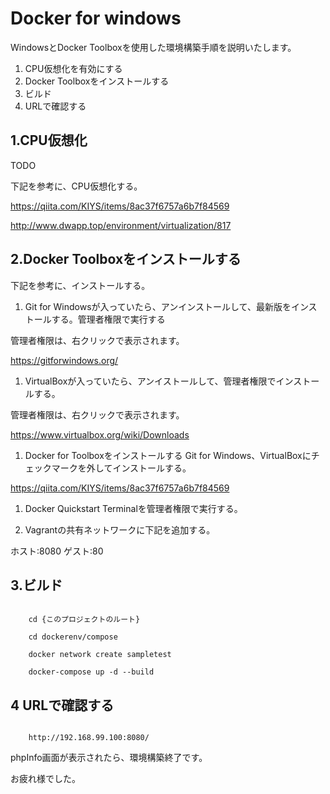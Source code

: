 # Docker for windows

WindowsとDocker Toolboxを使用した環境構築手順を説明いたします。

1. CPU仮想化を有効にする
1. Docker Toolboxをインストールする
1. ビルド
1. URLで確認する

## 1.CPU仮想化

TODO

下記を参考に、CPU仮想化する。

https://qiita.com/KIYS/items/8ac37f6757a6b7f84569


http://www.dwapp.top/environment/virtualization/817

## 2.Docker Toolboxをインストールする

下記を参考に、インストールする。

1. Git for Windowsが入っていたら、アンインストールして、最新版をインストールする。管理者権限で実行する

管理者権限は、右クリックで表示されます。

https://gitforwindows.org/

1. VirtualBoxが入っていたら、アンイストールして、管理者権限でインストールする。

管理者権限は、右クリックで表示されます。

https://www.virtualbox.org/wiki/Downloads


1. Docker for Toolboxをインストールする
Git for Windows、VirtualBoxにチェックマークを外してインストールする。

https://qiita.com/KIYS/items/8ac37f6757a6b7f84569

1. Docker Quickstart Terminalを管理者権限で実行する。

1. Vagrantの共有ネットワークに下記を追加する。

ホスト:8080
ゲスト:80

## 3.ビルド

```linux:command

    cd {このプロジェクトのルート}

    cd dockerenv/compose

    docker network create sampletest

    docker-compose up -d --build

```

## 4 URLで確認する

```linux:command

    http://192.168.99.100:8080/

```

phpInfo画面が表示されたら、環境構築終了です。

お疲れ様でした。
